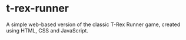 # t-rex-runner
A simple web-based version of the classic T-Rex Runner game, created using HTML, CSS and JavaScript.
